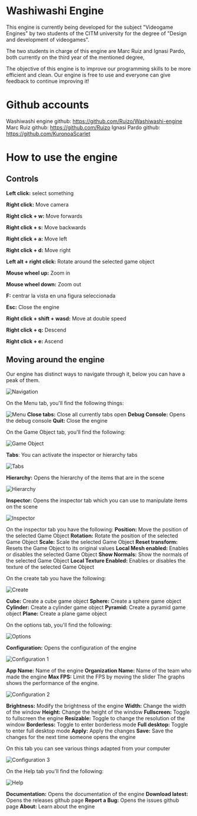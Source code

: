 # Washiwashi Engine

This engine is currently being developed for the subject "Videogame Engines" by two students of the CITM university for the degree of "Design and development of videogames".

The two students in charge of this engine are Marc Ruiz and Ignasi Pardo, both currently on the third year of the mentioned degree,

The objective of this engine is to improve our programming skills to be more efficient and clean. Our engine is free to use and everyone can give feedback to continue improving it!


# Github accounts

Washiwashi engine github: https://github.com/Ruizo/Washiwashi-engine
Marc Ruiz github: https://github.com/Ruizo
Ignasi Pardo github: https://github.com/KuronoaScarlet

# How to use the engine

## Controls

**Left click:** select something

**Right click:** Move camera

**Right click + w:** Move forwards

**Right click + s:** Move backwards

**Right click + a:** Move left

**Right click + d:** Move right 

**Left alt + right click:** Rotate around the selected game object

**Mouse wheel up:** Zoom in

**Mouse wheel down:** Zoom out

**F:** centrar la vista en una figura seleccionada

**Esc:** Close the engine

**Right click + shift + wasd:** Move at double speed

**Right click + q:** Descend

**Right click + e:** Ascend

## Moving around the engine

Our engine has distinct ways to navigate through it, below you can have a peak of them.

![Navigation](https://i.ibb.co/n0wNmjJ/image.png)

On the Menu tab, you'll find the following things:

![Menu](https://i.ibb.co/y8j9nKY/image.png)
**Close tabs:** Close all currently tabs open
**Debug Console:** Opens the debug console
**Quit:** Close the engine

On the Game Object tab, you'll find the following:

![Game Object](https://i.ibb.co/gmK1m0b/image.png)

**Tabs**: You can activate the inspector or hierarchy tabs 

![Tabs](https://i.ibb.co/GTkZzpc/image.png)

**Hierarchy:** Opens the hierarchy of the items that are in the scene

![Hierarchy](https://i.ibb.co/fF6XRkf/image.png)

**Inspector:** Opens the inspector tab which you can use to manipulate items on the scene

![Inspector](https://i.ibb.co/gV98xs8/image.png)

On the inspector tab you have the following:
**Position:** Move the position of the selected Game Object
**Rotation:** Rotate the position of the selected Game Object
**Scale:** Scale the selected Game Object
**Reset transform:** Resets the Game Object to its original values
**Local Mesh enabled:** Enables or disables the selected Game Object
**Show Normals:** Show the normals of the selected Game Object
**Local Texture Enabled:** Enables or disables the texture of the selected Game Object

On the create tab you have the following:

![Create](https://i.ibb.co/ZTzPvV3/image.png)

**Cube:** Create a cube game object
**Sphere:** Create a sphere game object
**Cylinder:** Create a cylinder game object
**Pyramid:** Create a pyramid game object
**Plane:** Create a plane game object

On the options tab, you'll find the following:

![Options](https://i.ibb.co/k4Sn67f/image.png)

**Configuration:** Opens the configuration of the engine

 ![Configuration 1](https://i.ibb.co/Fnd5n5b/image.png)
 
 **App Name:** Name of the engine
 **Organization Name:** Name of the team who made the engine
 **Max FPS:** Limit the FPS by moving the slider
 The graphs shows the performance of the engine.
 
 ![Configuration 2](https://i.ibb.co/NWmfGZn/image.png)
 
 **Brightness:** Modify the brightness of the engine
 **Width:** Change the width of the window
 **Height:** Change the height of the window
 **Fullscreen:** Toggle to fullscreen the engine
 **Resizable:** Toggle to change the resolution of the window
 **Borderless:** Toggle to enter borderless mode
 **Full desktop:** Toggle to enter full desktop mode
 **Apply:** Apply the changes
 **Save:** Save the changes for the next time someone opens the engine

On this tab you can see various things adapted from your computer

 ![Configuration 3](https://i.ibb.co/dPdq5mJ/image.png)

On the Help tab you'll find the following:

![Help](https://i.ibb.co/qdfm2z0/image.png)

 **Documentation:** Opens the documentation of the engine
 **Download latest:** Opens the releases github page
 **Report a Bug:** Opens the issues github page
 **About:** Learn about the engine
